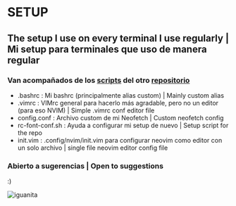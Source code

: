 # SETUP
## The setup I use on every terminal I use regularly | Mi setup para terminales que uso de manera regular
### Van acompañados de los [scripts](https://github.com/mrs4ndman/base/tree/main/scripts) del otro [repositorio](https://github.com/mrs4ndman/base)

- .bashrc : Mi bashrc (principalmente alias custom) | Mainly custom alias
- .vimrc : VIMrc general para hacerlo más agradable, pero no un editor (para eso NVIM) | Simple .vimrc conf editor file
- config.conf : Archivo custom de mi Neofetch | Custom neofetch config
- rc-font-conf.sh : Ayuda a configurar mi setup de nuevo | Setup script for the repo
- init.vim : .config/nvim/init.vim para configurar neovim como editor con un solo archivo | single file neovim editor config file

### Abierto a sugerencias | Open to suggestions

:)

![iguanita](https://user-images.githubusercontent.com/121260905/225119383-b85ed9cf-b43c-4eca-a267-6c8a9879ba60.png)
